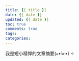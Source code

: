 ```yaml
---
title: {{ title }}
date: {{ date }}
updated: {{ date }}
toc: true
comments: true
tags:
categories:
---
```


我是短小精悍的文章摘要(๑•̀ㅂ•́) ✧

<!-- more -->
